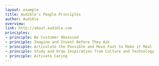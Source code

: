 ```yaml
---
layout: example 
title: Audible's People Principles
author: Audible
overview:
link: http://about.audible.com
principles:
- principle: Be Customer Obsessed
- principle: Imagine and Invent Before They Ask
- principle: Articulate the Possible and Move Fast to Make it Real
- principle: Study and Draw Inspiration from Culture and Technology
- principle: Activate Caring
---
```

